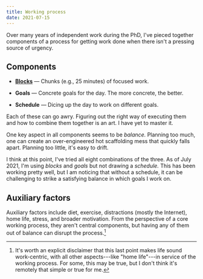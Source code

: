 ```yaml
---
title: Working process
date: 2021-07-15
---
```


Over many years of independent work during the PhD, I've pieced together
components of a process for getting work done when there isn't a pressing source
of urgency.

## Components

- [**Blocks**](/garage/working-blocks/) — Chunks (e.g., 25 minutes) of focused work.

- **Goals** — Concrete goals for the day. The more concrete, the better.

- **Schedule** — Dicing up the day to work on different goals.

Each of these can go awry. Figuring out the right way of executing them and how
to combine them together is an art. I have yet to master it.

One key aspect in all components seems to be _balance._ Planning too much, one can create an over-engineered hot scaffolding mess that quickly falls apart. Planning too little, it's easy to drift.

I think at this point, I've tried all eight combinations of the three. As of July 2021, I'm using _blocks_ and _goals_ but not drawing a _schedule._ This has been working pretty well, but I am noticing that without a schedule, it can be challenging to strike a satisfying balance in which goals I work on.

## Auxiliary factors

Auxiliary factors include diet, exercise, distractions (mostly the Internet), home life, stress, and broader motivation. From the perspective of a core working process, they aren't central components, but having any of them out of balance can disrupt the process.[^disclaimer]

[^disclaimer]: It's worth an explicit disclaimer that this last point makes life sound work-centric, with all other aspects---like "home life"---in service of the working process. For some, this may be true, but I don't think it's remotely that simple or true for me.
